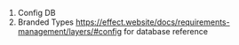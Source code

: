 
1. Config DB
2. Branded Types
https://effect.website/docs/requirements-management/layers/#config
for database reference
